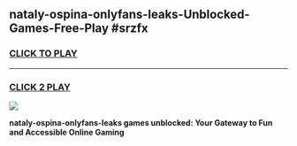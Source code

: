 
## nataly-ospina-onlyfans-leaks-Unblocked-Games-Free-Play #srzfx
<h3>
<a href="https://us.freeplayer.one?title=nataly-ospina-onlyfans-leaks&ref=9M">CLICK TO PLAY</a></h3>
<hr>

<h3>
<a href="https://us.freeplayer.one?title=nataly-ospina-onlyfans-leaks&ref=9M">CLICK 2 PLAY</a>
  
</h3>

<a href="https://us.freeplayer.one?title=nataly-ospina-onlyfans-leaks&ref=9M"><img src="https://clearcache.store/games.png"></a>


**nataly-ospina-onlyfans-leaks games unblocked: Your Gateway to Fun and Accessible Online Gaming**
